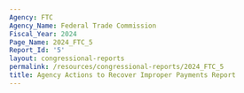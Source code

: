 ```yaml
---
Agency: FTC
Agency_Name: Federal Trade Commission
Fiscal_Year: 2024
Page_Name: 2024_FTC_5
Report_Id: '5'
layout: congressional-reports
permalink: /resources/congressional-reports/2024_FTC_5
title: Agency Actions to Recover Improper Payments Report
---
```


